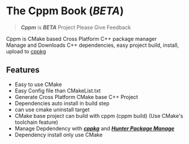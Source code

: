 The Cppm Book (***BETA***)
==================================
> ***Cppm*** is ***BETA*** Project Please Give Feedback  

Cppm is CMake based Cross Platform C++ package manager  
Manage and Downloads C++ dependencies, easy project build, install,
upload to [cppkg](https://github.com/injae/cppkg)

## Features
* Easy to use CMake 
* Easy Config file than CMakeList.txt
* Generate Cross Platform CMake base C++ Project
* Dependencies auto install in build step
* can use cmake uninstall target
* CMake base project can build with cppm (cppm build) (Use CMake's toolchain feature)
* Manage Depdendency with ***[cppkg](https://github.com/injae/cppkg)*** and ***[Hunter Package Manage](https://github.com/cpp-pm/hunter)***
* Dependency install only use CMake

